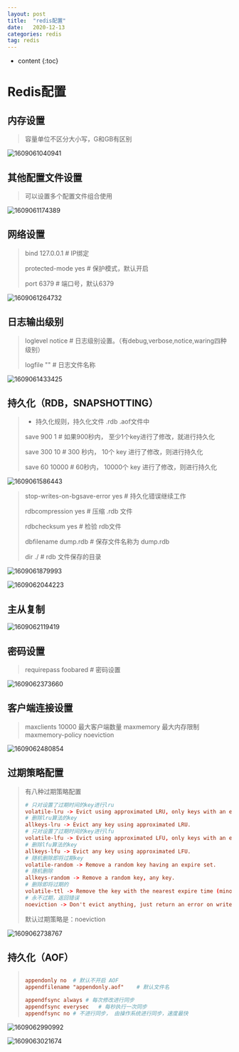 ```yaml
---
layout: post
title:  "redis配置"
date:   2020-12-13
categories: redis
tag: redis
---
```


* content
{:toc}
# Redis配置

## 内存设置

> 容量单位不区分大小写，G和GB有区别

![1609061040941](/images/1609061040941.png)

## 其他配置文件设置

> 可以设置多个配置文件组合使用

![1609061174389](/images/1609061174389.png)

## 网络设置

>bind 127.0.0.1  # IP绑定
>
>protected-mode yes	# 保护模式，默认开启
>
>port 6379	# 端口号，默认6379

![1609061264732](/images/1609061264732.png)



## 日志输出级别

> loglevel notice	# 日志级别设置。（有debug,verbose,notice,waring四种级别）
>
> logfile	"" # 日志文件名称



![1609061433425](/images/1609061433425.png)



## 持久化（RDB，SNAPSHOTTING）

>- 持久化规则，持久化文件 .rdb  .aof文件中
>
>save 900 1 # 如果900秒内， 至少1个key进行了修改，就进行持久化
>
>save 300 10	# 300 秒内， 10个 key 进行了修改，则进行持久化
>
>save 60 10000	# 60秒内， 10000个 key  进行了修改，则进行持久化

![1609061586443](/images/1609061586443.png)



>  stop-writes-on-bgsave-error yes	# 持久化错误继续工作
>
>  rdbcompression yes	# 压缩 .rdb 文件
>
> rdbchecksum yes	# 检验 rdb文件
>
> dbfilename dump.rdb	# 保存文件名称为 dump.rdb
>
> dir ./	# rdb 文件保存的目录



![1609061879993](/images/1609061879993.png)

![1609062044223](/images/1609062044223.png)



## 主从复制

![1609062119419](/images/1609062119419.png)



## 密码设置

> requirepass foobared # 密码设置

![1609062373660](/images/1609062373660.png)



## 客户端连接设置

> maxclients 10000  最大客户端数量
> maxmemory <bytes> 最大内存限制
> maxmemory-policy noeviction 

![1609062480854](/images/1609062480854.png)



## 过期策略配置

> 有八种过期策略配置
>
> ```conf
> # 只对设置了过期时间的key进行lru
> volatile-lru -> Evict using approximated LRU, only keys with an expire set.
> # 删除lru算法的key
> allkeys-lru -> Evict any key using approximated LRU.
> # 只对设置了过期时间的key进行lfu
> volatile-lfu -> Evict using approximated LFU, only keys with an expire set.
> # 删除lfu算法的key
> allkeys-lfu -> Evict any key using approximated LFU.	
> # 随机删除即将过期key
> volatile-random -> Remove a random key having an expire set.
> # 随机删除
> allkeys-random -> Remove a random key, any key.
> # 删除即将过期的
> volatile-ttl -> Remove the key with the nearest expire time (minor TTL)
> # 永不过期，返回错误
> noeviction -> Don't evict anything, just return an error on write operations
> ```
>
> 默认过期策略是：noeviction

![1609062738767](/images/1609062738767.png)



## 持久化（AOF）

>```conf
>
>appendonly no	# 默认不开启 AOF 
>appendfilename "appendonly.aof"	# 默认文件名
>
>appendfsync always	# 每次修改进行同步
>appendfsync everysec	# 每秒执行一次同步
>appendfsync no	# 不进行同步， 由操作系统进行同步，速度最快
>```
>
>
>
>

![1609062990992](/images/1609062990992.png)

![1609063021674](/images/1609063021674.png)
